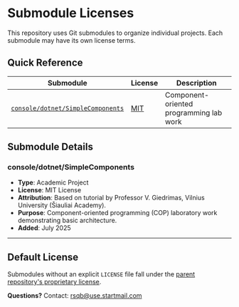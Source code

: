 # Submodule Licenses
This repository uses Git submodules to organize individual projects. Each submodule may have its own license terms.

## Quick Reference
| Submodule                                                                     | License                                                             | Description                             |
|-------------------------------------------------------------------------------|---------------------------------------------------------------------|-----------------------------------------|
| [`console/dotnet/SimpleComponents`](https://github.com/rsqb/SimpleComponents) | [MIT](https://github.com/rsqb/SimpleComponents/blob/master/LICENSE) | Component-oriented programming lab work |

## Submodule Details

### console/dotnet/SimpleComponents
- **Type**: Academic Project
- **License**: MIT License
- **Attribution**: Based on tutorial by Professor V. Giedrimas, Vilnius University (Šiauliai Academy).
- **Purpose**: Component-oriented programming (COP) laboratory work demonstrating basic architecture.
- **Added**: July 2025

---

## Default License
Submodules without an explicit `LICENSE` file fall under the [parent repository's proprietary license](https://github.com/rsqb/Playground/blob/master/LICENSE).

**Questions?** Contact: [rsqb@use.startmail.com](mailto:rsqb@use.startmail.com)